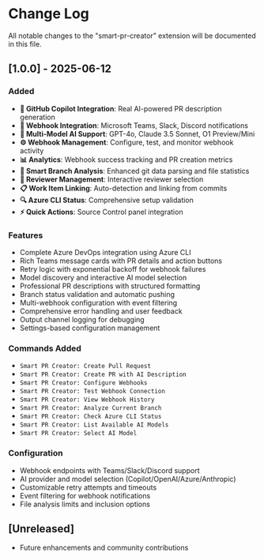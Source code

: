 # Change Log

All notable changes to the "smart-pr-creator" extension will be documented in this file.

## [1.0.0] - 2025-06-12

### Added

- **🤖 GitHub Copilot Integration**: Real AI-powered PR description generation
- **🔗 Webhook Integration**: Microsoft Teams, Slack, Discord notifications
- **📝 Multi-Model AI Support**: GPT-4o, Claude 3.5 Sonnet, O1 Preview/Mini
- **⚙️ Webhook Management**: Configure, test, and monitor webhook activity
- **📊 Analytics**: Webhook success tracking and PR creation metrics
- **🎯 Smart Branch Analysis**: Enhanced git data parsing and file statistics
- **👥 Reviewer Management**: Interactive reviewer selection
- **📋 Work Item Linking**: Auto-detection and linking from commits
- **🔍 Azure CLI Status**: Comprehensive setup validation
- **⚡ Quick Actions**: Source Control panel integration

### Features

- Complete Azure DevOps integration using Azure CLI
- Rich Teams message cards with PR details and action buttons
- Retry logic with exponential backoff for webhook failures
- Model discovery and interactive AI model selection
- Professional PR descriptions with structured formatting
- Branch status validation and automatic pushing
- Multi-webhook configuration with event filtering
- Comprehensive error handling and user feedback
- Output channel logging for debugging
- Settings-based configuration management

### Commands Added

- `Smart PR Creator: Create Pull Request`
- `Smart PR Creator: Create PR with AI Description`
- `Smart PR Creator: Configure Webhooks`
- `Smart PR Creator: Test Webhook Connection`
- `Smart PR Creator: View Webhook History`
- `Smart PR Creator: Analyze Current Branch`
- `Smart PR Creator: Check Azure CLI Status`
- `Smart PR Creator: List Available AI Models`
- `Smart PR Creator: Select AI Model`

### Configuration

- Webhook endpoints with Teams/Slack/Discord support
- AI provider and model selection (Copilot/OpenAI/Azure/Anthropic)
- Customizable retry attempts and timeouts
- Event filtering for webhook notifications
- File analysis limits and inclusion options

## [Unreleased]

- Future enhancements and community contributions
